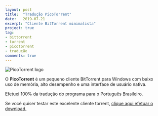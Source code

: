 ```yaml
---
layout: post
title:  "Tradução PicoTorrent"
date:   2019-07-21
excerpt: "Cliente BitTorrent minimalista"
project: true
tag:
- bittorrent 
- torrent
- picotorrent
- tradução
comments: true
---
```

![PicoTorrent logo](https://github.com/ialexsilva/ialexsilva.github.io/raw/master/assets/img/logo_picotorrent.png)    

O **PicoTorrent** é um pequeno cliente BitTorrent para Windows com baixo uso de memória, alto desempenho e uma interface de usuário nativa.

Efetuei 100% da tradução do programa para o Português Brasileiro.

Se você quiser testar este excelente cliente torrent, [clique aqui efetuar o download.](https://picotorrent.org/download/)